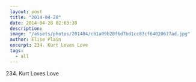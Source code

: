 ```yaml
---
layout: post
title: "2014-04-28"
date: 2014-04-28 02:03:39
description: 
image: "/assets/photos/201404/cb1a09b28f6d7bd1cc83cf64020677ad.jpg"
author: Elise Plain
excerpt: 234. Kurt Loves Love
tags: 
  - all
---
```


234. Kurt Loves Love
<p></p>
